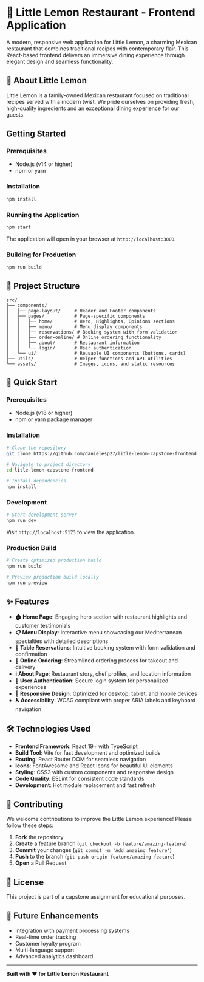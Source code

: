 # 🍋 Little Lemon Restaurant - Frontend Application

A modern, responsive web application for Little Lemon, a charming Mexican restaurant that combines traditional recipes with contemporary flair. This React-based frontend delivers an immersive dining experience through elegant design and seamless functionality.

## 🌟 About Little Lemon

Little Lemon is a family-owned Mexican restaurant focused on traditional recipes served with a modern twist. We pride ourselves on providing fresh, high-quality ingredients and an exceptional dining experience for our guests.

## Getting Started

### Prerequisites
- Node.js (v14 or higher)
- npm or yarn

### Installation
```bash
npm install
```

### Running the Application
```bash
npm start
```

The application will open in your browser at `http://localhost:3000`.

### Building for Production
```bash
npm run build
```

## 📁 Project Structure
```
src/
├── components/
│   ├── page-layout/     # Header and Footer components
│   ├── pages/           # Page-specific components
│   │   ├── home/        # Hero, Highlights, Opinions sections
│   │   ├── menu/        # Menu display components
│   │   ├── reservations/ # Booking system with form validation
│   │   ├── order-online/ # Online ordering functionality
│   │   ├── about/       # Restaurant information
│   │   └── login/       # User authentication
│   └── ui/              # Reusable UI components (buttons, cards)
├── utils/               # Helper functions and API utilities
└── assets/              # Images, icons, and static resources
```

## 🚀 Quick Start

### Prerequisites
- Node.js (v18 or higher)
- npm or yarn package manager

### Installation
```bash
# Clone the repository
git clone https://github.com/danielesp27/litle-lemon-capstone-frontend.git

# Navigate to project directory
cd litle-lemon-capstone-frontend

# Install dependencies
npm install
```

### Development
```bash
# Start development server
npm run dev
```
Visit `http://localhost:5173` to view the application.

### Production Build
```bash
# Create optimized production build
npm run build

# Preview production build locally
npm run preview
```

## ✨ Features

- **🏠 Home Page**: Engaging hero section with restaurant highlights and customer testimonials
- **📋 Menu Display**: Interactive menu showcasing our Mediterranean specialties with detailed descriptions
- **📅 Table Reservations**: Intuitive booking system with form validation and confirmation
- **🛒 Online Ordering**: Streamlined ordering process for takeout and delivery
- **ℹ️ About Page**: Restaurant story, chef profiles, and location information
- **🔐 User Authentication**: Secure login system for personalized experiences
- **📱 Responsive Design**: Optimized for desktop, tablet, and mobile devices
- **♿ Accessibility**: WCAG compliant with proper ARIA labels and keyboard navigation

## 🛠️ Technologies Used

- **Frontend Framework**: React 19+ with TypeScript
- **Build Tool**: Vite for fast development and optimized builds
- **Routing**: React Router DOM for seamless navigation
- **Icons**: FontAwesome and React Icons for beautiful UI elements
- **Styling**: CSS3 with custom components and responsive design
- **Code Quality**: ESLint for consistent code standards
- **Development**: Hot module replacement and fast refresh

## 🤝 Contributing

We welcome contributions to improve the Little Lemon experience! Please follow these steps:

1. **Fork** the repository
2. **Create** a feature branch (`git checkout -b feature/amazing-feature`)
3. **Commit** your changes (`git commit -m 'Add amazing feature'`)
4. **Push** to the branch (`git push origin feature/amazing-feature`)
5. **Open** a Pull Request

## 📄 License

This project is part of a capstone assignment for educational purposes.

## 🎯 Future Enhancements

- Integration with payment processing systems
- Real-time order tracking
- Customer loyalty program
- Multi-language support
- Advanced analytics dashboard

---

**Built with ❤️ for Little Lemon Restaurant**